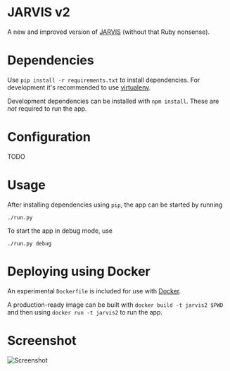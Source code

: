 JARVIS v2
=========
A new and improved version of [JARVIS](https://github.com/martinp/jarvis)
(without that Ruby nonsense).

Dependencies
============
Use `pip install -r requirements.txt` to install dependencies. For development
it's recommended to use [virtualenv](http://www.virtualenv.org).

Development dependencies can be installed with `npm install`. These are *not*
required to run the app.

Configuration
=============
TODO

Usage
=====
After installing dependencies using `pip`, the app can be started by running

    ./run.py

To start the app in debug mode, use

    ./run.py debug

Deploying using Docker
======================
An experimental `Dockerfile` is included for use with
[Docker](http://www.docker.io).

A production-ready image can be built with `docker build -t jarvis2 $PWD` and
then using `docker run -t jarvis2` to run the app.

Screenshot
==========
![Screenshot](https://github.com/martinp/jarvis2/raw/master/public/jarvis2.png)
